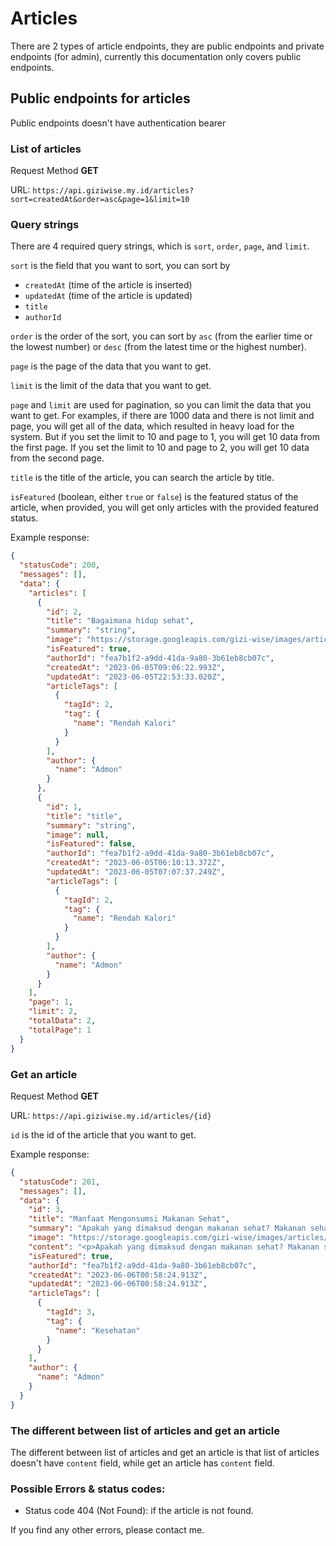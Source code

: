 # Articles

There are 2 types of article endpoints, they are public endpoints and private endpoints (for admin), currently this documentation only covers public endpoints.

## Public endpoints for articles

Public endpoints doesn't have authentication bearer

### List of articles

Request Method **GET**

URL: `https://api.giziwise.my.id/articles?sort=createdAt&order=asc&page=1&limit=10`

### Query strings

There are 4 required query strings, which is `sort`, `order`, `page`, and `limit`.

`sort` is the field that you want to sort, you can sort by 
- `createdAt` (time of the article is inserted)
- `updatedAt` (time of the article is updated)
- `title`
- `authorId`

`order` is the order of the sort, you can sort by `asc` (from the earlier time or the lowest number) or `desc` (from the latest time or the highest number).

`page` is the page of the data that you want to get.

`limit` is the limit of the data that you want to get.

`page` and `limit` are used for pagination, so you can limit the data that you want to get. For examples, if there are 1000 data and there is not limit and page, you will get all of the data, which resulted in heavy load for the system. But if you set the limit to 10 and page to 1, you will get 10 data from the first page. If you set the limit to 10 and page to 2, you will get 10 data from the second page.

`title` is the title of the article, you can search the article by title.

`isFeatured` (boolean, either `true` or `false`) is the featured status of the article, when provided, you will get only articles with the provided featured status.

Example response:
```json
{
  "statusCode": 200,
  "messages": [],
  "data": {
    "articles": [
      {
        "id": 2,
        "title": "Bagaimana hidup sehat",
        "summary": "string",
        "image": "https://storage.googleapis.com/gizi-wise/images/articles/1685955916363-images--18-_jpg.rf.18ffc84f219e36e935e57529f19e6a31.jpg",
        "isFeatured": true,
        "authorId": "fea7b1f2-a9dd-41da-9a80-3b61eb8cb07c",
        "createdAt": "2023-06-05T09:06:22.993Z",
        "updatedAt": "2023-06-05T22:53:33.020Z",
        "articleTags": [
          {
            "tagId": 2,
            "tag": {
              "name": "Rendah Kalori"
            }
          }
        ],
        "author": {
          "name": "Admon"
        }
      },
      {
        "id": 1,
        "title": "title",
        "summary": "string",
        "image": null,
        "isFeatured": false,
        "authorId": "fea7b1f2-a9dd-41da-9a80-3b61eb8cb07c",
        "createdAt": "2023-06-05T06:10:13.372Z",
        "updatedAt": "2023-06-05T07:07:37.249Z",
        "articleTags": [
          {
            "tagId": 2,
            "tag": {
              "name": "Rendah Kalori"
            }
          }
        ],
        "author": {
          "name": "Admon"
        }
      }
    ],
    "page": 1,
    "limit": 2,
    "totalData": 2,
    "totalPage": 1
  }
}
```

### Get an article

Request Method **GET**

URL: `https://api.giziwise.my.id/articles/{id}`

`id` is the id of the article that you want to get.

Example response:

```json
{
  "statusCode": 201,
  "messages": [],
  "data": {
    "id": 3,
    "title": "Manfaat Mengonsumsi Makanan Sehat",
    "summary": "Apakah yang dimaksud dengan makanan sehat? Makanan sehat diartikan sebagai makanan yang memiliki kom",
    "image": "https://storage.googleapis.com/gizi-wise/images/articles/1686011888855-Manfaat_Mengonsumsi_Makanan_Sehat.jpg",
    "content": "<p>Apakah yang dimaksud dengan makanan sehat? Makanan sehat diartikan sebagai makanan yang memiliki kombinasi variasi makanan sehingga mengandung berbagai nutrisi. Makanan sehat yang seimbang yaitu terdiri dari karbohidrat, protein, lemak, vitamin dan mineral. Konsumsi makanan yang sehat mampu menjaga tubuh dari berbagai penyakit tidak menular, seperti penyakit jantung diabetes dan kanker.</p><p>Beberapa jenis pilihan makanan sehat yaitu: sayur-sayuran seperti brokoli, kale, buah-buahan, daging dan telur, kacang-kacangan dan biji-bijian, susu, ikan dan makanan laut lainnya. Diet yang sehat tentunya disertai dengan mengurangi konsumsi garam, gula serta lemak jenuh dan lemak trans yang diproduksi secara industri.</p><p>Berikut beberapa manfaat mengonsumsi makanan sehat yaitu:</p><p>Bagi orang dewasa:</p><ul>\t<li>Membantu Anda panjang umur</li>\t<li>Menjaga kulit, gigi dan mata tetap sehat</li>\t<li>Mendukung otot</li>\t<li>Meningkatkan imunitas tubuh</li>\t<li>Memperkuat tulang</li>\t<li>Menurunkan risiko dari penyakit jantung, diabetes tipe 2 dan kanker</li>\t<li>Membantu kehamilan dan menyusui</li>\t<li>Membantu mempertahankan berat badan yang sehat</li></ul><p><br />Bagi anak-anak:</p><ul>\t<li>Menjaga Kesehatan kulit, gigi dan mata</li>\t<li>Menjaga otot</li>\t<li>Membantu mendapatkan dan menjaga berat badan yang sehat</li>\t<li>Memperkuat tulang</li>\t<li>Mendukung perkembangan otak</li>\t<li>Mendukung pertumbuhan yang sehat</li>\t<li>Meningkatkan kekebalan tubuh</li>\t<li>Membantu fungsi sistem pencernaan</li></ul><p><br />Tubuh memerlukan makanan yang sehat untuk mendukung pertumbuhan dan fungsi kerja organ di tubuh.</p><p>Sumber</p><p>Benefits of Healthy Eating. CDC. 2021<br />Healthy Diet. WHO. 2022<br />Makanan Sehat. Halodoc. 2022</p>",
    "isFeatured": true,
    "authorId": "fea7b1f2-a9dd-41da-9a80-3b61eb8cb07c",
    "createdAt": "2023-06-06T00:58:24.913Z",
    "updatedAt": "2023-06-06T00:58:24.913Z",
    "articleTags": [
      {
        "tagId": 3,
        "tag": {
          "name": "Kesehatan"
        }
      }
    ],
    "author": {
      "name": "Admon"
    }
  }
}
```

### The different between list of articles and get an article

The different between list of articles and get an article is that list of articles doesn't have `content` field, while get an article has `content` field.

### Possible Errors & status codes:

- Status code 404 (Not Found): if the article is not found.

If you find any other errors, please contact me.
